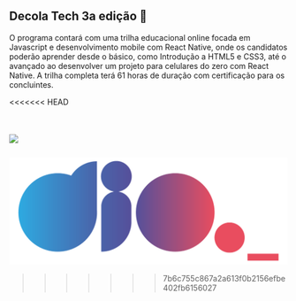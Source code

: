 ## Decola Tech 3a edição :clap:

O programa contará com uma trilha educacional online focada em Javascript e desenvolvimento mobile com React Native, onde os candidatos poderão aprender desde o básico, como Introdução a HTML5 e CSS3, até o avançado ao desenvolver um projeto para celulares do zero com React Native. A trilha completa terá 61 horas de duração com certificação para os concluintes.

<<<<<<< HEAD



![](C:\Users\Davidson&Paty\Desktop\BootCamp-Decola-Tech-DIO\transferir.jpg)
=======
![](https://github.com/Deivison-Vitorino/BootCamp-Decola-Tech-DIO/blob/master/Certificados-DIO/img/logo.png)
>>>>>>> 7b6c755c867a2a613f0b2156efbe402fb6156027
